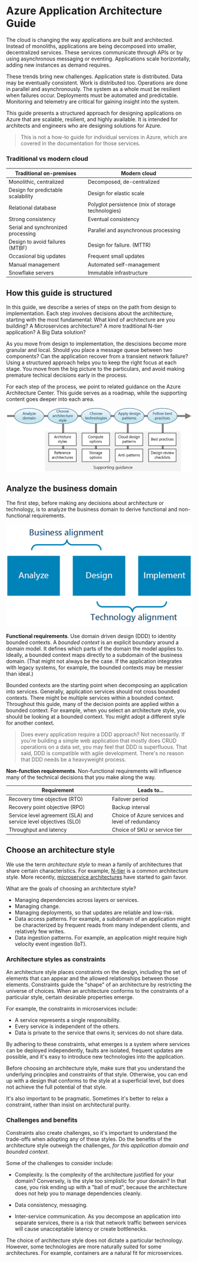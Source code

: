 # Azure Application Architecture Guide

The cloud is changing the way applications are built and architected. Instead of monoliths, applications are being decomposed into smaller, decentralized services. These services communicate through APIs or by using asynchronous messaging or eventing. Applications scale horizontally, adding new instances as demand requires.  

These trends bring new challenges. Application state is distributed. Data may be eventually consistent. Work is distributed too. Operations are done in parallel and asynchronously. The system as a whole must be resilient when failures occur. Deployments must be automated and predictable. Monitoring and telemetry are critical for gaining insight into the system.

This guide presents a structured approach for designing applications on Azure that are scalable, resilient, and highly available. It is intended for architects and engineers who are designing solutions for Azure. 

> This is not a how-to guide for individual services in Azure, which are covered in the documentation for those services.

### Traditional vs modern cloud 

| Traditional on-premises | Modern cloud |
|-------------------------|--------------|
| Monolithic, centralized | Decomposed, de-centralized
| Design for predictable scalability | Design for elastic scale |
| Relational database | Polyglot persistence (mix of storage technologies) |
| Strong consistency | Eventual consistency |
| Serial and synchronized processing | Parallel and asynchronous processing |
| Design to avoid failures (MTBF) | Design for failure. (MTTR) |
| Occasional big updates | Frequent small updates |
| Manual management | Automated self-management |
| Snowflake servers | Immutable infrastructure |

## How this guide is structured

In this guide, we describe a series of steps on the path from design to implementation. Each step involves decisions about the architecture, starting with the most fundamental: What kind of architecture are you building? A Microservices architecture? A more traditional N-tier application? A Big Data solution?

As you move from design to implementation, the descisions become more granular and local. Should you place a message queue between two components? Can the application recover from a transient network failure? Using a structured approach helps you to keep the right focus at each stage. You move from the big picture to the particulars, and avoid making premature techical decisions early in the process.

For each step of the process, we point to related guidance on the Azure Architecture Center. This guide serves as a roadmap, while the supporting content goes deeper into each area.

![](./images/guide-steps.png)

## Analyze the business domain

The first step, before making any decisions about architecture or technology, is to analyze the business domain to derive functional and non-functional requirements.

![](./images/software-design-process.png)

**Functional requirements**. Use domain driven design (DDD) to identity bounded contexts. A *bounded context* is an explicit boundary around a domain model. It defines which parts of the domain the model applies to. Ideally, a bounded context maps directly to a subdomain of the business domain. (That might not always be the case. If the application integrates with legacy systems, for example, the bounded contexts may be messier than ideal.) 

Bounded contexts are the starting point when decomposing an application into services. Generally, application services should not cross bounded contexts. There might be multiple services within a bounded context. Throughout this guide, many of the decision points are applied within a bounded context. For example, when you select an architecture style, you should be looking at a bounded context. You might adopt a different style for another context.

> Does every application require a DDD approach? Not necessarily. If you're building a simple web application that mostly does CRUD operations on a data set, you may feel that DDD is superfluous. That said, DDD is compatible with agile development. There's no reason that DDD needs be a heavyweight process.

**Non-function requirements**. Non-functional requirements will influence many of the technical decisions that you make along the way. 

| Requirement | Leads to... |
|-------------|------------|
| Recovery time objective (RTO) |  Failover period |
| Recovery point objective (RPO) | Backup interval  |
| Service level agreement (SLA) and service level objectives (SLO) | Choice of Azure services and level of redundancy |
| Throughput and latency | Choice of SKU or service tier |


## Choose an architecture style

We use the term *architecture style* to mean a family of architectures that share certain characteristics. For example, [N-tier][n-tier] is a common architecture style. More recently, [microservice architectures][microservices] have started to gain favor. 

What are the goals of choosing an architecture style?

- Managing dependencies across layers or services.
- Managing change. 
- Managing deployments, so that updates are reliable and low-risk.
- Data access patterns. For example, a subdomain of an application might be characterized by frequent reads from many independent clients, and relatively few writes. 
- Data ingestion patterns. For example, an application might require high velocity event ingestion (IoT).
     
### Architecture styles as constraints

An architecture style places constraints on the design, including the set of elements that can appear and the allowed relationships between those elements. Constraints guide the "shape" of an architecture by restricting the universe of choices. When an architecture conforms to the constraints of a particular style, certain desirable properties emerge. 

For example, the constraints in microservices include: 

- A service represents a single responsibility. 
- Every service is independent of the others. 
- Data is private to the service that owns it; services do not share data.

By adhering to these constraints, what emerges is a system where services can be deployed independently, faults are isolated, frequent updates are possible, and it's easy to introduce new technologies into the application.

Before choosing an architecture style, make sure that you understand the underlying principles and constraints of that style. Otherwise, you can end up with a design that conforms to the style at a superficial level, but does not achieve the full potential of that style. 

It's also important to be pragmatic. Sometimes it's better to relax a constraint, rather than insist on architectural purity.

### Challenges and benefits

Constraints also create challenges, so it's important to understand the trade-offs when adopting any of these styles. Do the benefits of the architecture style outweigh the challenges, *for this application domain and bounded context*. 

Some of the challenges to consider include:

- Complexity. Is the complexity of the architecture justified for your domain? Conversely, is the style too simplistic for your domain? In that case, you risk ending up with a "ball of mud", because the architecture does not help you to manage dependencies cleanly.

- Data consistency, messaging. 

- Inter-service communication. As you decompose an application into separate services, there is a risk that network traffic between services will cause unacceptable latency or create bottlenecks. 

The choice of architecture style does not dictate a particular technology. However, some technologies are more naturally suited for some architectures. For example, containers are a natural fit for microservices. 



<!-- links -->

[n-tier]: ./architecture-styles/n-tier.md
[microservices]: ./architecture-styles/microservices.md